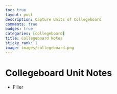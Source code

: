 ```yaml
---
toc: true
layout: post
description: Capture Units of Collegeboard
comments: true
badges: true
categories: [collegeboard]
title: Collegeboard Notes
sticky_rank: 1
image: images/collegeboard.png
---
```


# Collegeboard Unit Notes

- Filler